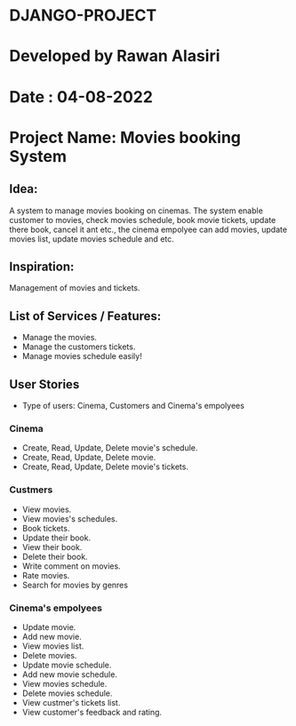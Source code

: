 # DJANGO-PROJECT
 
# Developed by Rawan Alasiri 
# Date : 04-08-2022

# Project Name: Movies booking System

## Idea:
A system to manage movies booking on cinemas. The system enable customer to movies, check movies schedule, book movie tickets, update there book, cancel it ant etc., the cinema empolyee can add movies, update movies list, update movies schedule and etc.

## Inspiration:
 Management of movies and tickets. 


## List of Services / Features:

- Manage the movies.
- Manage the customers tickets.
- Manage movies schedule easily!



## User Stories
- Type of users: Cinema, Customers and Cinema's empolyees

### Cinema

- Create, Read, Update, Delete movie's schedule.
- Create, Read, Update, Delete movie.
- Create, Read, Update, Delete movie's tickets.

### Custmers

- View movies. 
- View movies's schedules. 
- Book tickets. 
- Update their book. 
- View their book. 
- Delete their book. 
- Write comment on movies. 
- Rate movies. 
- Search for movies by genres 

### Cinema's empolyees

- Update movie. 
- Add new movie.
- View movies list. 
- Delete movies.
- Update movie schedule. 
- Add new movie schedule. 
- View movies  schedule. 
- Delete movies schedule. 
- View custmer's tickets list. 
- View customer's feedback and rating.
